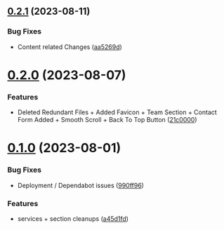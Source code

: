 ## [0.2.1](https://github.com/Prathamesh-Shanbhag/Thrive-Physiotherapy/compare/v0.2.0...v0.2.1) (2023-08-11)


### Bug Fixes

* Content related Changes ([aa5269d](https://github.com/Prathamesh-Shanbhag/Thrive-Physiotherapy/commit/aa5269d1c20df9f10076534050f00424903cf267))



# [0.2.0](https://github.com/Prathamesh-Shanbhag/Thrive-Physiotherapy/compare/v0.1.0...v0.2.0) (2023-08-07)


### Features

* Deleted Redundant Files + Added Favicon + Team Section + Contact Form Added + Smooth Scroll + Back To Top Button ([21c0000](https://github.com/Prathamesh-Shanbhag/Thrive-Physiotherapy/commit/21c00003c8f935053f04e48ce35ff7caf4751327))



# [0.1.0](https://github.com/Prathamesh-Shanbhag/Thrive-Physiotherapy/compare/990ff96121d9a2306b2414fd81046a922be5e5d3...v0.1.0) (2023-08-01)


### Bug Fixes

* Deployment / Dependabot issues ([990ff96](https://github.com/Prathamesh-Shanbhag/Thrive-Physiotherapy/commit/990ff96121d9a2306b2414fd81046a922be5e5d3))


### Features

* services + section cleanups ([a45d1fd](https://github.com/Prathamesh-Shanbhag/Thrive-Physiotherapy/commit/a45d1fd3765c0d6c69ae30ce323c5b366ccab713))



